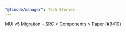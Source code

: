 ```yaml
---
"@linode/manager": Tech Stories
---
```


MUI v5 Migration - SRC > Components > Paper ([#9410](https://github.com/linode/manager/pull/9410))
